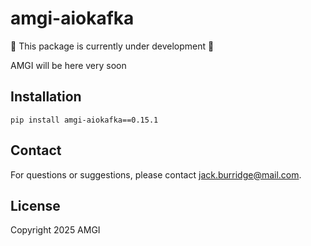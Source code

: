 # amgi-aiokafka

:construction: This package is currently under development :construction:

AMGI will be here very soon

## Installation

```
pip install amgi-aiokafka==0.15.1
```

## Contact

For questions or suggestions, please contact [jack.burridge@mail.com](mailto:jack.burridge@mail.com).

## License

Copyright 2025 AMGI
